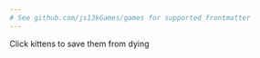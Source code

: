 ```yaml
---
# See github.com/js13kGames/games for supported frontmatter
---
```

Click kittens to save them from dying